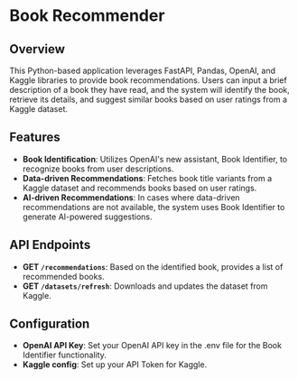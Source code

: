 
# Book Recommender

## Overview
This Python-based application leverages FastAPI, Pandas, OpenAI, and Kaggle libraries to provide book recommendations. Users can input a brief description of a book they have read, and the system will identify the book, retrieve its details, and suggest similar books based on user ratings from a Kaggle dataset.

## Features
- **Book Identification**: Utilizes OpenAI's new assistant, Book Identifier, to recognize books from user descriptions.
- **Data-driven Recommendations**: Fetches book title variants from a Kaggle dataset and recommends books based on user ratings.
- **AI-driven Recommendations**: In cases where data-driven recommendations are not available, the system uses Book Identifier to generate AI-powered suggestions.

## API Endpoints
- **GET `/recommendations`**: Based on the identified book, provides a list of recommended books.
- **GET `/datasets/refresh`**: Downloads and updates the dataset from Kaggle.

## Configuration
- **OpenAI API Key**: Set your OpenAI API key in the .env file for the Book Identifier functionality.
- **Kaggle config**: Set up your API Token for Kaggle.

